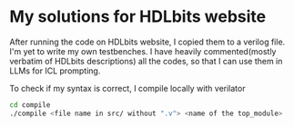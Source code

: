 # My solutions for HDLbits website

After running the code on HDLbits website, I copied them to a verilog file. I'm yet to write my own testbenches. I have heavily commented(mostly verbatim of HDLbits descriptions) all the codes, so that I can use them in LLMs for ICL prompting.

To check if my syntax is correct, I compile locally with verilator

```bash
cd compile
./compile <file name in src/ without ".v"> <name of the top_module>
```
